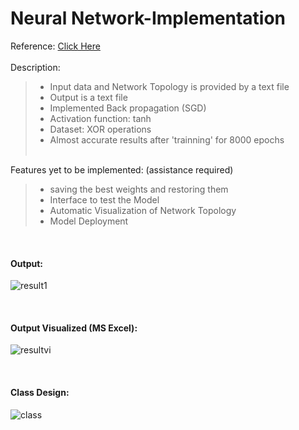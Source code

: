 # Neural Network-Implementation
Reference: <a href="https://millermattson.com/dave/?p=54" target="_blank">Click Here</a>
<br><br>
Description:
> - Input data and Network Topology is provided by a text file<br>
> - Output is a text file<br>
> - Implemented Back propagation (SGD)<br>
> - Activation function: tanh<br>
> - Dataset: XOR operations<br>
> - Almost accurate results after 'trainning' for 8000 epochs
<br><br>

Features yet to be implemented: (assistance required)
> - saving the best weights and restoring them<br>
> - Interface to test the Model<br>
> - Automatic Visualization of Network Topology<br>
> - Model Deployment<br>

<br>

#### Output:<br>
![result1](https://raw.githubusercontent.com/sanjay-906/NeuralNetwork-Implementation/main/Results/result2.png)

<br>

#### Output Visualized (MS Excel):<br>
![resultvi](https://raw.githubusercontent.com/sanjay-906/NeuralNetwork-Implementation/main/Results/result2(visualized).png)

<br>

#### Class Design:<br>
![class](https://raw.githubusercontent.com/sanjay-906/NeuralNetwork-Implementation/main/Results/UML%20class_page-0001.jpg)
